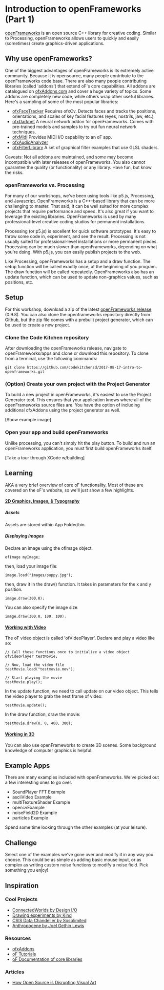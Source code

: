 # Introduction to openFrameworks (Part 1)


[openFrameworks](openframeworks.cc) is an open source C++ library for creative coding. Similar to Processing, openFrameworks allows users to quickly and easily (sometimes) create graphics-driven applications.

## Why use openFrameworks?

One of the biggest advantages of openFrameworks is its extremely active community. Because it is opensource, many people contribute to the openFrameworks code base. There are also many people contributing libraries (called 'addons') that extend oF's core capabilities. All addons are catalogued on [ofxAddons.com](http://ofxaddons.com/categories) and cover a huge variety of topics. Some addons are completely new code, while others wrap other useful libraries. Here's a sampling of some of the most popular libraries:

* [ofxFaceTracker](https://github.com/kylemcdonald/ofxFaceTracker) Requires ofxCv. Detects faces and tracks the positions, orientations, and scales of key facial features (eyes, nostrils, jaw, etc.)
* [ofxDarknet](https://github.com/mrzl/ofxDarknet) A neural network addon for openFrameworks. Comes with pre-trained models and samples to try out fun neural network techniques.
* [ofxMidi](https://github.com/danomatika/ofxMidi) Provides MIDI I/O capability to an oF app. 
* [ofxAudioAnalyzer](https://github.com/leozimmerman/ofxAudioAnalyzer)
* [ofxFilterLibrary](https://github.com/mfargo/ofxFilterLibrary) A set of graphical filter examples that use GLSL shaders.

Caveats: Not all addons are maintained, and some may become incompatible with later releases of openFrameworks. You also cannot guarantee the quality (or functionality) or any library. Have fun, but know the risks. 

### openFrameworks vs. Processing 

For many of our workshops, we've been using tools like p5.js, Processing, and Javascript. OpenFrameworks is a C++-based library that can be more challenging to master. That said, it can be well suited for more complex projects that require performance and speed. It's also great if you want to leverage the existing libraries. OpenFrameworks is used by many professional-level creative coding studios for permanent installations.

Processing (or p5.js) is excellent for quick software prototypes. It's easy to throw some code in, experiment, and see the result. Processing is not usually suited for professional-level installations or more permanent pieces. Processing can be much slower than openFrameworks, depending on what you're doing. With p5.js, you can easily publish projects to the web.

Like Processing, openFrameworks has a setup and a draw function. The setup function will be called exactly once, at the beginning of you program. The draw function will be called repeatedly. OpenFrameworks also has an update function, which can be used to update non-graphics values, such as positions, etc.

## Setup

For this workshop, download a zip of the latest [openFrameworks release](http://openframeworks.cc/download/) (0.9.8). You can also clone the openframeworks repository directly from Github, but the zip file comes with a prebuilt project generator, which can be used to create a new project. 


### Clone the Code Kitchen repository


After downloading the openFrameworks release, navigate to openFrameworks/apps and clone or download this repository. To clone from a terminal, use the following commands:

```cd of_v0.9.8_osx_release/apps
git clone https://github.com/codekitchensd/2017-08-17-intro-to-openframeworks.git
```

### (Option) Create your own project with the Project Generator

To build a new project in openFrameworks, it's easiest to use the Project Generator tool. This ensures that your application knows where all of the openFrameworks source files are. You have the option of including additional ofxAddons using the project generator as well.

[Show example image]

### Open your app and build openFrameworks

Unlike processing, you can't simply hit the play button. To build and run an openFrameworks application, you must first build openFrameworks itself. 

[Take a tour through XCode w/building]

## Learning

AKA a very brief overview of core oF functionality. Most of these are covered on the oF's website, so we'll just show a few highlights.

#### [2D Graphics, Images, & Typography](http://openframeworks.cc/documentation/graphics/)

##### Assets

Assets are stored within App Folder/bin. 

##### Displaying Images

Declare an image using the ofImage object.

```
ofImage myImage;
```

then, load your image file:

```
image.load("images/puppy.jpg"); 
```

then, draw it in the draw() function. It takes in parameters for the x and y position.

```
image.draw(300,0); 
```

You can also specify the image size:

```
image.draw(300,0, 100, 100); 
```

#### [Working with Video](http://openframeworks.cc/documentation/video/)

The oF video object is called 'ofVideoPlayer'. Declare and play a video like so:

```
// Call these functions once to initialize a video object
ofVideoPlayer testMovie;

// Now, load the video file
testMovie.load("testmovie.mov");

// Start playing the movie
testMovie.play();
```

In the update function, we need to call update on our video object. This tells the video player to grab the next frame of video:

```
testMovie.update();
```

In the draw function, draw the movie:


```
testMovie.draw(0, 0, 400, 300);
```


#### [Working in 3D](http://openframeworks.cc/documentation/)

You can also use openFrameworks to create 3D scenes. Some background knowledge of computer graphics is helpful. 

## Example Apps

There are many examples included with openFrameworks. We've picked out a few interesting ones to go over. 

* SoundPlayer FFT Example 
* asciiVideo Example
* multiTextureShader Example
* opencvExample
* noiseField2D Example
* particles Example

Spend some time looking through the other examples (at your leisure).

## Challenge

Select one of the examples we've gone over and modify it in any way you choose. This could be as simple as adding basic mouse input, or as complex as writing custom noise functions to modify a noise field. Pick something you enjoy!

## Inspiration

### Cool Projects 
* [ConnectedWorlds by Design I/O](http://design-io.com/projects/ConnectedWorlds/)
* [Drawing experiments by Kind](https://thenextweb.com/dd/2012/05/04/amazing-video-drawing-experiments-by-kynd-use-openframeworks-to-create-art/#.tnw_2rnWBh5z)
* [CSIS Data Chandelier by Sosolimited](https://www.sosolimited.com/work/csis-data-chandelier/)
* [Anthropocene by Joel Gethin Lewis](http://openframeworks.cc/ofBook/chapters/project_joel.html)

### Resources 
* [ofxAddons](http://ofxaddons.com/categories)
* [oF Tutorials](http://openframeworks.cc/learning/)
* [oF Documentation of core libraries](http://openframeworks.cc/documentation/)


### Articles
* [How Open Source is Disrupting Visual Art](https://creators.vice.com/en_us/article/wnzm4q/how-open-source-is-disrupting-visual-art)





